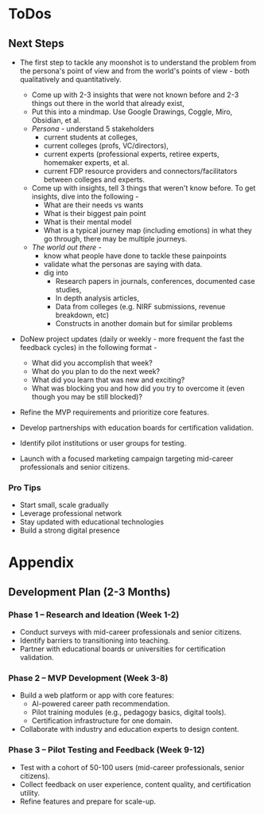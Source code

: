 # ToDos

## **Next Steps**
* The first step to tackle any moonshot is to understand the problem from the persona's point of view and from the world's points of view - both qualitatively and quantitatively.  
   - Come up with 2-3 insights that were not known before and 2-3 things out there in the world that already exist, 
   - Put this into a mindmap. Use Google Drawings, Coggle, Miro, Obsidian, et al.
	- *Persona* - understand 5 stakeholders 
		- current students at colleges, 
		- current colleges (profs, VC/directors), 
		- current experts (professional experts, retiree experts, homemaker experts, et al. 
		- current FDP resource providers and connectors/facilitators between colleges and experts. 
	- Come up with insights, tell 3 things that weren't know before. To get insights, dive into the following -
		- What are their needs vs wants
		- What is their biggest pain point
		- What is their mental model 
		- What is a typical journey map (including emotions) in what they go through, there may be multiple journeys.
	- *The world out there* - 
		- know what people have done to tackle these painpoints 
		- validate what the personas are saying with data. 
		- dig into 
			- Research papers in journals, conferences, documented case studies, 
			- In depth analysis articles, 
			- Data from colleges (e.g. NIRF submissions, revenue breakdown, etc)
			- Constructs in another domain but for similar problems

* DoNew project updates (daily or weekly - more frequent the fast the feedback cycles) in the following format -
	- What did you accomplish that week?
	- What do you plan to do the next week?
	- What did you learn that was new and exciting?
	- What was blocking you and how did you try to overcome it (even though you may be still blocked)?
* Refine the MVP requirements and prioritize core features.  
* Develop partnerships with education boards for certification validation.  
* Identify pilot institutions or user groups for testing.  
* Launch with a focused marketing campaign targeting mid-career professionals and senior citizens.

### Pro Tips

* Start small, scale gradually  
* Leverage professional network  
* Stay updated with educational technologies  
* Build a strong digital presence

# Appendix 

## **Development Plan (2-3 Months)**

### **Phase 1 – Research and Ideation (Week 1-2)**

* Conduct surveys with mid-career professionals and senior citizens.  
* Identify barriers to transitioning into teaching.  
* Partner with educational boards or universities for certification validation.

### **Phase 2 – MVP Development (Week 3-8)**

* Build a web platform or app with core features:  
  * AI-powered career path recommendation.  
  * Pilot training modules (e.g., pedagogy basics, digital tools).  
  * Certification infrastructure for one domain.  
* Collaborate with industry and education experts to design content.

### **Phase 3 – Pilot Testing and Feedback (Week 9-12)**

* Test with a cohort of 50-100 users (mid-career professionals, senior citizens).  
* Collect feedback on user experience, content quality, and certification utility.  
* Refine features and prepare for scale-up.

